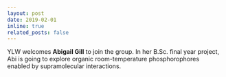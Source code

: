 ```yaml
---
layout: post
date: 2019-02-01
inline: true
related_posts: false
---
```

YLW welcomes **Abigail Gill** to join the group. In her B.Sc. final year project, Abi is going to explore organic room-temperature phosphorophores enabled by supramolecular interactions.